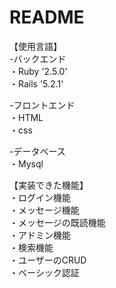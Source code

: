 # README
【使用言語】  
-バックエンド  
・Ruby  '2.5.0'  
・Rails '5.2.1'  


-フロントエンド   
・HTML  
・css  

-データベース  
・Mysql  

【実装できた機能】  
・ログイン機能  
・メッセージ機能  
・メッセージの既読機能  
・アドミン機能  
・検索機能  
・ユーザーのCRUD  
・ベーシック認証  
